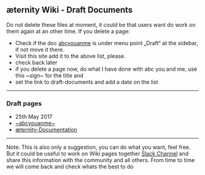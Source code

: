 ## æternity Wiki - Draft Documents

Do not delete these files at moment, it could be that users want do work 
on them again at an other time. If you delete a page: 

* Check if the doc [abcyouanme](abcyouanme) is under menu point „Draft“ at the sidebar, if not move it there.
* Visit this site add it to the above list, please.
* check back later
* if you delete a page now, do what I have done with abc you and me, use this ~sign~ for the title and 
* set the link to draft-documents and add a date on the list

***
### Draft pages
- 25th May 2017
- [~abcyouanme~](draft-documents)
- [æternity-Documentation](æternity-documentation)


***
Note: This is also only a suggestion, you can do what you want, feel free. But it could be useful to work on Wiki pages
together [Slack Channel](https://aeternity.slack.com/archives/C59BALQCE/p1495699809433243) and share this information with the community and all others. From time to time we will come back and check whats the best to do